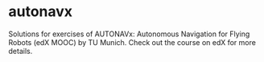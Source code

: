 # autonavx
Solutions for exercises of AUTONAVx: Autonomous Navigation for Flying Robots (edX MOOC) by TU Munich. Check out the course on edX for more details. 
